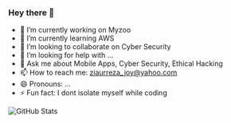 ### Hey there 👋

<!--
**rezaJOY/rezaJOY** is a ✨ _special_ ✨ repository because its `README.md` (this file) appears on your GitHub profile.
-->



- 🔭 I’m currently working on Myzoo
- 🌱 I’m currently learning AWS
- 👯 I’m looking to collaborate on Cyber Security
- 🤔 I’m looking for help with ...
- 💬 Ask me about Mobile Apps, Cyber Security, Ethical Hacking
- 📫 How to reach me: ziaurreza_joy@yahoo.com
- 😄 Pronouns: ...
- ⚡ Fun fact: I dont isolate myself while coding 


![GitHub Stats](https://github-readme-stats.vercel.app/api?username=rezaJOY&theme=tokyonight)
